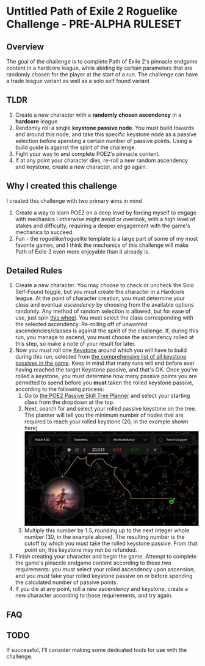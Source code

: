 # Untitled Path of Exile 2 Roguelike Challenge - PRE-ALPHA RULESET

## Overview

The goal of the challenge is to complete Path of Exile 2's pinnacle endgame content in a hardcore league, while abiding by certain parameters that are randomly chosen for the player at the start of a run. The challenge can have a trade league variant as well as a solo self found variant

## TLDR

1. Create a new character with a **randomly chosen ascendency** in a **hardcore** league.
2. Randomly roll a single **keystone passive node**. You must build towards and around this node, and take this specific keystone node as a passive selection before spending a certain number of passive points. Using a build guide is against the spirit of the challenge.
3. Fight your way to and complete POE2's pinnacle content.
4. If at any point your character dies, re-roll a new random ascendency and keystone, create a new character, and go again.

## Why I created this challenge

I created this challenge with two primary aims in mind

1. Create a way to learn POE2 on a deep level by forcing myself to engage with mechanics I otherwise might avoid or overlook, with a high level of stakes and difficulty, requiring a deeper engagement with the game's mechanics to succeed.
2. Fun - the roguelike/roguelite template is a large part of some of my most favorite games, and I think the mechanics of this challenge will make Path of Exile 2 even more enjoyable than it already is.

## Detailed Rules

1. Create a new character. You may choose to check or uncheck the Solo Self-Found toggle, but you must create the character in a Hardcore league. At the point of character creation, you must determine your _class_ and eventual _ascendency_ by choosing from the available options randomly. Any method of random selection is allowed, but for ease of use, just spin [this wheel](https://spinthewheel.app/oEKjn0d9YN). You must select the class corresponding with the selected ascendency. Re-rolling off of unwanted ascendencies/classes is against the spirit of the challenge. If, during this run, you manage to ascend, you must choose the ascendency rolled at this step, so make a note of your result for later.
2. Now you must roll one [Keystone](https://spinthewheel.app/NvSke91Jpb) around which you will have to build during this run, selected from [the comprehensive list of all keystone passives in the game](https://www.poe2wiki.net/wiki/Keystone). Keep in mind that many runs will end before ever having reached the target Keystone passive, and that's OK. Once you've rolled a keystone, you must determine how many passive points you are permitted to spend before you **must** taken the rolled keystone passive, according to the following process:
   1. Go to [the POE2 Passive Skill Tree Planner]() and select your starting class from the dropdown at the top.
   2. Next, search for and select your rolled passive keystone on the tree. The planner will tell you the minimum number of nodes that are required to reach your rolled keystone (20, in the example shown here)
   ![alt text](example-1.png)
   3. Multiply this number by 1.5, rounding up to the next integer whole number (30, in the example above). The resulting number is the cutoff by which you must take the rolled keystone passive. From that point on, this keystone may not be refunded.
3. Finish creating your character and begin the game. Attempt to complete the game's pinaccle endgame content according to these two requirements: you _must_ select your rolled ascendency upon ascension, and you _must_ take your rolled keystone passive on or before spending the calculated number of passive points.
4. If you die at any point, roll a new ascendency and keystone, create a new character according to those requirements, and try again.

## FAQ

## TODO

If successful, I'll consider making some dedicated tools for use with the challenge.
